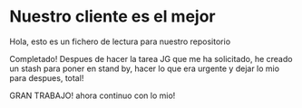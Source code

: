 # Nuestro cliente es el mejor

Hola, esto es un fichero de lectura para nuestro repositorio

Completado! Despues de hacer la tarea JG que me ha solicitado, he creado un stash para poner en stand by, hacer lo que era urgente y dejar lo mio para despues, total! 

GRAN TRABAJO! ahora continuo con lo mio! 

